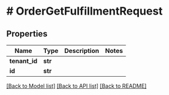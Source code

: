 # # OrderGetFulfillmentRequest


## Properties 


Name | Type | Description | Notes
------------ | ------------- | ------------- | -------------
**tenant_id**| **str** |   |
**id**| **str** |   |


[[Back to Model list]](../../README.md#models) [[Back to API list]](../../README.md#endpoints) [[Back to README]](../../README.md)

